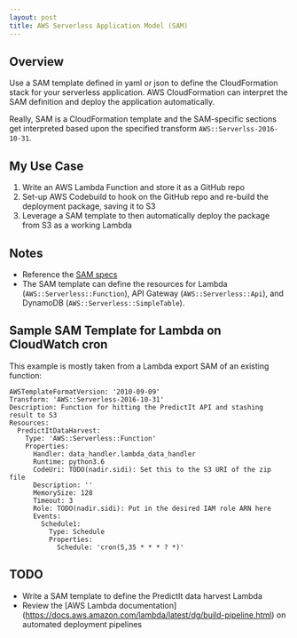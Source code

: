 ```yaml
---
layout: post
title: AWS Serverless Application Model (SAM)
---
```


## Overview
Use a SAM template defined in yaml or json to define the CloudFormation stack
for your serverless application. AWS CloudFormation can interpret the SAM definition and deploy the application automatically.

Really, SAM is a CloudFormation template and the SAM-specific sections get interpreted based upon the specified transform `AWS::Serverlss-2016-10-31`.

## My Use Case
1. Write an AWS Lambda Function and store it as a GitHub repo
2. Set-up AWS Codebuild to hook on the GitHub repo and re-build the deployment package, saving it to S3
3. Leverage a SAM template to then automatically deploy the package from S3 as a working Lambda

## Notes

* Reference the [SAM specs](https://github.com/awslabs/serverless-application-model/blob/master/versions/2016-10-31.md)
* The SAM template can define the resources for Lambda (`AWS::Serverless::Function`), API Gateway (`AWS::Serverless::Api`), and DynamoDB (`AWS::Serverless::SimpleTable`).

## Sample SAM Template for Lambda on CloudWatch cron
This example is mostly taken from a Lambda export SAM of an existing function:
```{json}
AWSTemplateFormatVersion: '2010-09-09'
Transform: 'AWS::Serverless-2016-10-31'
Description: Function for hitting the PredictIt API and stashing result to S3
Resources:
  PredictItDataHarvest:
    Type: 'AWS::Serverless::Function'
    Properties:
      Handler: data_handler.lambda_data_handler
      Runtime: python3.6
      CodeUri: TODO(nadir.sidi): Set this to the S3 URI of the zip file
      Description: ''
      MemorySize: 128
      Timeout: 3
      Role: TODO(nadir.sidi): Put in the desired IAM role ARN here
      Events:
        Schedule1:
          Type: Schedule
          Properties:
            Schedule: 'cron(5,35 * * * ? *)'
```

## TODO
* Write a SAM template to define the PredictIt data harvest Lambda
* Review the [AWS Lambda documentation] (https://docs.aws.amazon.com/lambda/latest/dg/build-pipeline.html) on automated deployment pipelines
